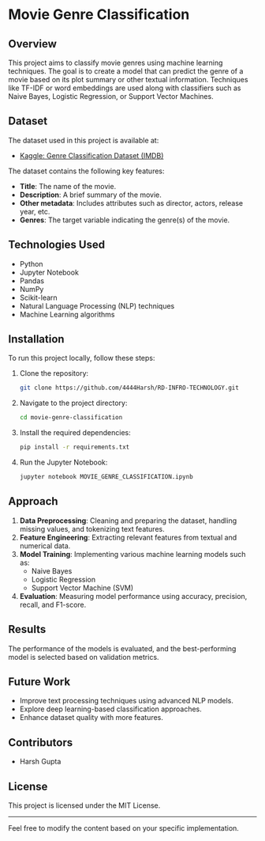 # Movie Genre Classification

## Overview
This project aims to classify movie genres using machine learning techniques. The goal is to create a model that can predict the genre of a movie based on its plot summary or other textual information. Techniques like TF-IDF or word embeddings are used along with classifiers such as Naive Bayes, Logistic Regression, or Support Vector Machines.

## Dataset
The dataset used in this project is available at:
- [Kaggle: Genre Classification Dataset (IMDB)](https://www.kaggle.com/datasets/hijest/genre-classification-dataset-imdb)

The dataset contains the following key features:
- **Title**: The name of the movie.
- **Description**: A brief summary of the movie.
- **Other metadata**: Includes attributes such as director, actors, release year, etc.
- **Genres**: The target variable indicating the genre(s) of the movie.

## Technologies Used
- Python
- Jupyter Notebook
- Pandas
- NumPy
- Scikit-learn
- Natural Language Processing (NLP) techniques
- Machine Learning algorithms

## Installation
To run this project locally, follow these steps:

1. Clone the repository:
   ```sh
   git clone https://github.com/4444Harsh/RD-INFRO-TECHNOLOGY.git
   ```
2. Navigate to the project directory:
   ```sh
   cd movie-genre-classification
   ```
3. Install the required dependencies:
   ```sh
   pip install -r requirements.txt
   ```
4. Run the Jupyter Notebook:
   ```sh
   jupyter notebook MOVIE_GENRE_CLASSIFICATION.ipynb
   ```

## Approach
1. **Data Preprocessing**: Cleaning and preparing the dataset, handling missing values, and tokenizing text features.
2. **Feature Engineering**: Extracting relevant features from textual and numerical data.
3. **Model Training**: Implementing various machine learning models such as:
   - Naive Bayes
   - Logistic Regression
   - Support Vector Machine (SVM)
4. **Evaluation**: Measuring model performance using accuracy, precision, recall, and F1-score.

## Results
The performance of the models is evaluated, and the best-performing model is selected based on validation metrics.

## Future Work
- Improve text processing techniques using advanced NLP models.
- Explore deep learning-based classification approaches.
- Enhance dataset quality with more features.

## Contributors
- Harsh Gupta

## License
This project is licensed under the MIT License.

---
Feel free to modify the content based on your specific implementation.

